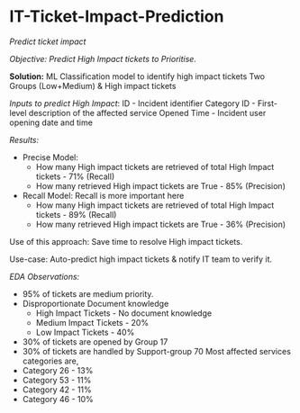 # IT-Ticket-Impact-Prediction
*Predict ticket impact*

*Objective: Predict High Impact tickets to Prioritise.* 

**Solution:**
ML Classification model to identify high impact tickets
Two Groups (Low+Medium) & High impact tickets

*Inputs to predict High Impact*:
ID - Incident identifier 
Category ID - First-level description of the affected service
Opened Time - Incident user opening date and time

*Results:*
- Precise Model: 
  - How many High impact tickets are retrieved of total High Impact tickets - 71% (Recall) 
  - How many retrieved High impact tickets are True - 85% (Precision) 
- Recall Model: Recall is more important here
  - How many High impact tickets are retrieved of total High Impact tickets - 89% (Recall) 
  - How many retrieved High impact tickets are True - 36% (Precision) 

Use of this approach: Save time to resolve High impact tickets.


Use-case: Auto-predict high impact tickets & notify IT team to verify it.


*EDA Observations:*
- 95% of tickets are medium priority.
- Disproportionate Document knowledge
  - High Impact Tickets - No document knowledge 
  - Medium Impact Tickets - 20%
  - Low Impact Tickets - 40%
- 30% of tickets are opened by Group 17
- 30% of tickets are handled by Support-group 70
Most affected services categories are, 
- Category 26 - 13%
- Category 53 - 11%
- Category 42 - 11%
- Category 46 - 10%
